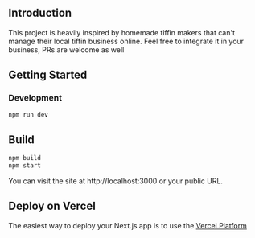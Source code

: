 ## Introduction

This project is heavily inspired by homemade tiffin makers that can't manage their local tiffin business online. Feel free to integrate it in your business, PRs are welcome as well

## Getting Started

### Development

```bash
npm run dev
```

## Build

```bash
npm build
npm start
```

You can visit the site at http://localhost:3000 or your public URL.

## Deploy on Vercel

The easiest way to deploy your Next.js app is to use the [Vercel Platform](https://vercel.com/new?utm_medium=default-template&filter=next.js&utm_source=create-next-app&utm_campaign=create-next-app-readme)

